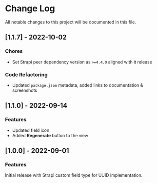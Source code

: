 # Change Log

All notable changes to this project will be documented in this file.

## [1.1.7] - 2022-10-02

### Chores
- Set Strapi peer dependency version as `>=4.4.0` aligned with it release

### Code Refactoring
- Updated `package.json` metadata, added links to documentation & screenshots

## [1.1.0] - 2022-09-14

### Features
- Updated field icon
- Added **Regenerate** button to the view


## [1.0.0] - 2022-09-01

### Features
Initial release with Strapi custom field type for UUID implementation.
